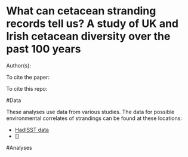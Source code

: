 # What can cetacean stranding records tell us? A study of UK and Irish cetacean diversity over the past 100 years


Author(s): 


To cite the paper: 


To cite this repo: 



#Data 

These analyses use data from various studies. The data for possible environmental correlates of strandings can be found at these locations: 

- [HadISST data](https://Metoffice.com)
- []


#Analyses


